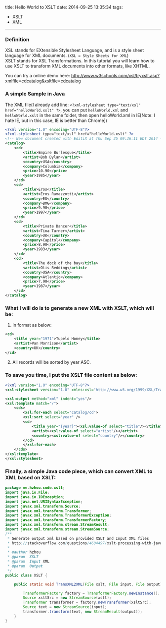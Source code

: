 title: Hello World to XSLT
date: 2014-09-25 13:35:34
tags:
 - XSLT
 - XML
---
### Definition
XSL stands for EXtensible Stylesheet Language, and is a style sheet language for XML documents. (`XSL = Style Sheets for XML`)   
XSLT stands for XSL Transformations. In this tutorial you will learn how to use XSLT to transform XML documents into other formats, like XHTML.

You can try a online demo here: http://www.w3schools.com/xsl/tryxslt.asp?xmlfile=cdcatalog&xsltfile=cdcatalog 
<!-- more -->
### A simple Sample in Java
The XML file(I already add line: `<?xml-stylesheet type="text/xsl" href="helloWorld.xslt" ?>`, you can put `helloWorld.xml` and `helloWorld.xslt` in the same folder, then open helloWorld.xml in IE[Note: I hate IE, but in this case, IE is better than Chrome])

```xml
<?xml version="1.0" encoding="UTF-8"?>
<?xml-stylesheet type="text/xsl" href="helloWorld.xslt" ?>
<!-- New document created with EditiX at Thu Sep 25 09:36:11 EDT 2014 -->
<catalog>
    <cd>
        <title>Empire Burlesque</title>
        <artist>Bob Dylan</artist>
        <country>USA</country>
        <company>Columbia</company>
        <price>10.90</price>
        <year>1985</year>
    </cd>
    <cd>
        <title>Eros</title>
        <artist>Eros Ramazzotti</artist>
        <country>EU</country>
        <company>BMG</company>
        <price>9.90</price>
        <year>1997</year>
    </cd>
    <cd>
        <title>Private Dancer</title>
        <artist>Tina Turner</artist>
        <country>UK</country>
        <company>Capitol</company>
        <price>8.90</price>
        <year>1983</year>
    </cd>
    <cd>
        <title>The dock of the bay</title>
        <artist>Otis Redding</artist>
        <country>USA</country>
        <company>Atlantic</company>
        <price>7.90</price>
        <year>1987</year>
    </cd>
</catalog>
```

### What I will do is to generate a new XML with XSLT, which will be:
1. In format as below:
```xml
<cd>
    <title year="1971">Tupelo Honey</title>
    <artist>Van Morrison</artist>
    <country>UK</country>
</cd>
```
2. All records will be sorted by year ASC.

### To save you time, I put the XSLT file content as below:
```xml
<?xml version="1.0" encoding="UTF-8"?>
<xsl:stylesheet version="1.0" xmlns:xsl="http://www.w3.org/1999/XSL/Transform">

<xsl:output method="xml" indent="yes"/>
<xsl:template match="/">
    <cds>
        <xsl:for-each select="catalog/cd">
        <xsl:sort select="year" />
        <cd>
            <title year="{year}"><xsl:value-of select="title"/></title>
            <artist><xsl:value-of select="artist"/></artist>
            <country><xsl:value-of select="country"/></country>
        </cd>
        </xsl:for-each>
    </cds>
</xsl:template>
</xsl:stylesheet>
```

### Finally, a simple Java code piece, which can convert XML to XML based on XSLT:

```java
package me.hzhou.code.xslt;
import java.io.File;
import java.io.IOException;
import java.net.URISyntaxException;
import javax.xml.transform.Source;
import javax.xml.transform.Transformer;
import javax.xml.transform.TransformerException;
import javax.xml.transform.TransformerFactory;
import javax.xml.transform.stream.StreamResult;
import javax.xml.transform.stream.StreamSource;
/**
 * Generate output xml based on provided XSLT and Input XML files
 * http://stackoverflow.com/questions/4604497/xslt-processing-with-java
 * 
 * @author hzhou
 * @param  XSLT
 * @param  Input XML
 * @param  Output
 */
public class XSLT {

    public static void TransXML2XML(File xslt, File input, File output) throws IOException, URISyntaxException, TransformerException {

        TransformerFactory factory = TransformerFactory.newInstance();
        Source xsltSrc = new StreamSource(xslt);
        Transformer transformer = factory.newTransformer(xsltSrc);
        Source text = new StreamSource(input);
        transformer.transform(text, new StreamResult(output));
    }
}
```
